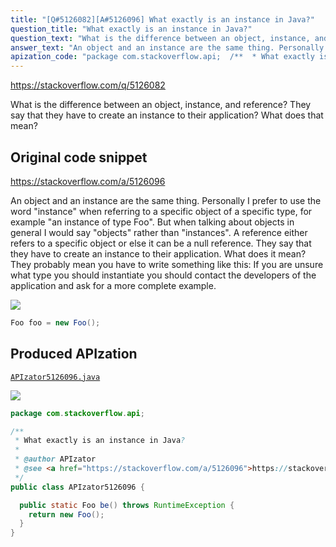 ```yaml
---
title: "[Q#5126082][A#5126096] What exactly is an instance in Java?"
question_title: "What exactly is an instance in Java?"
question_text: "What is the difference between an object, instance, and reference? They say that they have to create an instance to their application? What does that mean?"
answer_text: "An object and an instance are the same thing. Personally I prefer to use the word \"instance\" when referring to a specific object of a specific type, for example \"an instance of type Foo\". But when talking about objects in general I would say \"objects\" rather than \"instances\". A reference either refers to a specific object or else it can be a null reference. They say that they have to create an instance to their application. What does it mean? They probably mean you have to write something like this: If you are unsure what type you should instantiate you should contact the developers of the application and ask for a more complete example."
apization_code: "package com.stackoverflow.api;  /**  * What exactly is an instance in Java?  *  * @author APIzator  * @see <a href=\"https://stackoverflow.com/a/5126096\">https://stackoverflow.com/a/5126096</a>  */ public class APIzator5126096 {    public static Foo be() throws RuntimeException {     return new Foo();   } }"
---
```


https://stackoverflow.com/q/5126082

What is the difference between an object, instance, and reference? They say that they have to create an instance to their application? What does that mean?



## Original code snippet

https://stackoverflow.com/a/5126096

An object and an instance are the same thing.
Personally I prefer to use the word &quot;instance&quot; when referring to a specific object of a specific type, for example &quot;an instance of type Foo&quot;. But when talking about objects in general I would say &quot;objects&quot; rather than &quot;instances&quot;.
A reference either refers to a specific object or else it can be a null reference.
They say that they have to create an instance to their application. What does it mean?
They probably mean you have to write something like this:
If you are unsure what type you should instantiate you should contact the developers of the application and ask for a more complete example.

<div class="code-logo"><img src="/stackoverflow.png" /></div>

```java
Foo foo = new Foo();
```

## Produced APIzation

[`APIzator5126096.java`](https://github.com/pasqualesalza/apization-temp-data/raw/master/search/APIzator5126096.java)

<div class="code-logo"><img src="/apizator.png" /></div>

```java
package com.stackoverflow.api;

/**
 * What exactly is an instance in Java?
 *
 * @author APIzator
 * @see <a href="https://stackoverflow.com/a/5126096">https://stackoverflow.com/a/5126096</a>
 */
public class APIzator5126096 {

  public static Foo be() throws RuntimeException {
    return new Foo();
  }
}

```